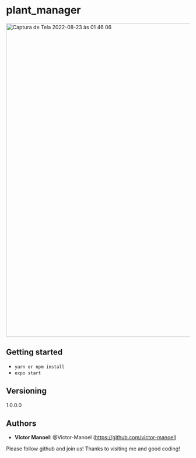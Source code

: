 # plant_manager

<img width="858" alt="Captura de Tela 2022-08-23 às 01 46 06" src="https://user-images.githubusercontent.com/51092571/186072440-38d92102-44ea-42e5-8d3c-1e16063b8923.png">

 
## Getting started

- `yarn or npm install` 
- `expo start`

 
## Versioning
 
1.0.0.0
 
 
## Authors
 
* **Victor Manoel**: @Victor-Manoel (https://github.com/victor-manoel)
 
 
Please follow github and join us!
Thanks to visiting me and good coding!
